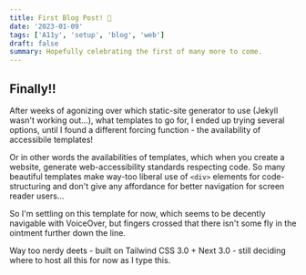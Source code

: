 ```yaml
---
title: First Blog Post! 🥳
date: '2023-01-09'
tags: ['A11y', 'setup', 'blog', 'web']
draft: false
summary: Hopefully celebrating the first of many more to come.
---
```


## Finally!!

After weeks of agonizing over which static-site generator to use (Jekyll wasn't working out...), what templates to go for, I ended up trying several options, until I found a different forcing function - the availability of accessibile templates!

Or in other words the availabilities of templates, which when you create a website, generate web-accessibility standards respecting code. So many beautiful templates make way-too liberal use of `<div>` elements for code-structuring and don't give any affordance for better navigation for screen reader users...

So I'm settling on this template for now, which seems to be decently navigable with VoiceOver, but fingers crossed that there isn't some fly in the ointment further down the line.

Way too nerdy deets - built on Tailwind CSS 3.0 + Next 3.0 - still deciding where to host all this for now as I type this.
